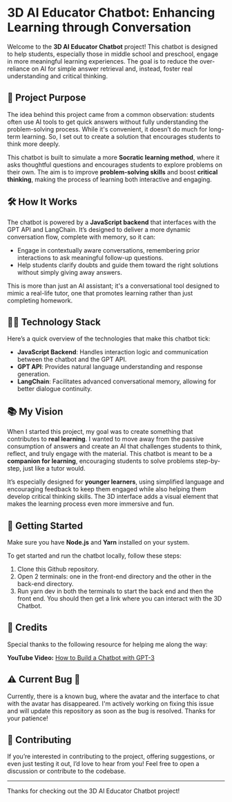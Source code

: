 # 3D AI Educator Chatbot: Enhancing Learning through Conversation

Welcome to the **3D AI Educator Chatbot** project! This chatbot is designed to help students, especially those in middle school and preschool, engage in more meaningful learning experiences. The goal is to reduce the over-reliance on AI for simple answer retrieval and, instead, foster real understanding and critical thinking.

## 🎯 Project Purpose

The idea behind this project came from a common observation: students often use AI tools to get quick answers without fully understanding the problem-solving process. While it's convenient, it doesn’t do much for long-term learning. So, I set out to create a solution that encourages students to think more deeply.

This chatbot is built to simulate a more **Socratic learning method**, where it asks thoughtful questions and encourages students to explore problems on their own. The aim is to improve **problem-solving skills** and boost **critical thinking**, making the process of learning both interactive and engaging.

## 🛠️ How It Works

The chatbot is powered by a **JavaScript backend** that interfaces with the GPT API and LangChain. It’s designed to deliver a more dynamic conversation flow, complete with memory, so it can:

- Engage in contextually aware conversations, remembering prior interactions to ask meaningful follow-up questions.
- Help students clarify doubts and guide them toward the right solutions without simply giving away answers.
  
This is more than just an AI assistant; it's a conversational tool designed to mimic a real-life tutor, one that promotes learning rather than just completing homework.

## 🧑‍💻 Technology Stack

Here’s a quick overview of the technologies that make this chatbot tick:

- **JavaScript Backend**: Handles interaction logic and communication between the chatbot and the GPT API.
- **GPT API**: Provides natural language understanding and response generation.
- **LangChain**: Facilitates advanced conversational memory, allowing for better dialogue continuity.

## 📚 My Vision

When I started this project, my goal was to create something that contributes to **real learning**. I wanted to move away from the passive consumption of answers and create an AI that challenges students to think, reflect, and truly engage with the material. This chatbot is meant to be a **companion for learning**, encouraging students to solve problems step-by-step, just like a tutor would.

It’s especially designed for **younger learners**, using simplified language and encouraging feedback to keep them engaged while also helping them develop critical thinking skills. The 3D interface adds a visual element that makes the learning process even more immersive and fun.

## 🚀 Getting Started

Make sure you have **Node.js** and **Yarn** installed on your system.

To get started and run the chatbot locally, follow these steps:
1. Clone this Github repository.
2. Open 2 terminals: one in the front-end directory and the other in the back-end directory.
3. Run yarn dev in both the terminals to start the back end and then the front end. You should then get a link where you can interact with the 3D Chatbot.

   
## 🙏 Credits 
Special thanks to the following resource for helping me along the way:

**YouTube Video:** [How to Build a Chatbot with GPT-3](https://www.youtube.com/watch?v=EzzcEL_1o9o)



## ⚠️ Current Bug 🐛

Currently, there is a known bug, where the avatar and the interface to chat with the avatar has disappeared. I'm actively working on fixing this issue and will update this repository as soon as the bug is resolved. Thanks for your patience!


## 🤝 Contributing

If you’re interested in contributing to the project, offering suggestions, or even just testing it out, I’d love to hear from you! Feel free to open a discussion or contribute to the codebase.

---

Thanks for checking out the 3D AI Educator Chatbot project! 

